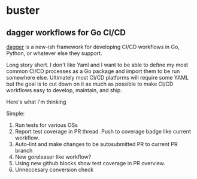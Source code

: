# buster

## dagger workflows for Go CI/CD

[dagger](https://github.com/dagger/dagger) is a new-ish framework for developing CI/CD workflows in Go, Python, or whatever else they support.

Long story short. I don't like Yaml and I want to be able to define my most common CI/CD processes as a Go package and import them to be run somewhere else. Ultimately most CI/CD platforms will require some YAML but the goal is to cut down on it as much as possible to make CI/CD workflows easy to develop, maintain, and ship.

Here's what I'm thinking

Simple:

1. Run tests for various OSs
2. Report test coverage in PR thread. Push to coverage badge like current workflow.
3. Auto-lint and make changes to be autosubmitted PR to current PR branch
4. New goreleaser like workflow?
5. Using new github blocks show test coverage in PR overview.
6. Unneccesary conversion check